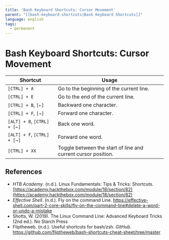 ```yaml
---
title: 'Bash Keyboard Shortcuts: Cursor Movement' 
parent: "[[bash-keyboard-shortcuts|Bash Keyboard Shortcuts]]"
language: english
tags:
  - permanent
---
```


# Bash Keyboard Shortcuts: Cursor Movement

| Shortcut                    | Usage                                                         |
| --------------------------- | ------------------------------------------------------------- |
| `[CTRL] + A`                | Go to the beginning of the current line.                      |
| `[CTRL] + E`                | Go to the end of the current line.                            |
| `[CTRL] + B`, `[←]`         | Backward one character.                                       |
| `[CTRL] + F`, `[→]`         | Forward one character.                                        |
| `[ALT] + B`, `[CTRL] + [←]` | Back one word.                                                |
| `[ALT] + F`, `[CTRL] + [→]` | Forward one word.                                             |
| `[CTRL] + XX`               | Toggle between the start of line and current cursor position. |

## References

- _HTB Academy_. (n.d.). <span class="reference-title">Linux Fundamentals: Tips & Tricks: Shortcuts</span>. [https://academy.hackthebox.com/module/18/section/82](https://academy.hackthebox.com/module/18/section/82)
- _Effective Shell_. (n.d.). <span class="reference-title">Fly on the command Line</span>. https://effective-shell.com/part-2-core-skills/fly-on-the-command-line#delete-a-word-or-undo-a-mistake
- Shotts, W. (2019). <span class="reference-title">The Linux Command Line: Advanced Keyboard Tricks (2nd ed.)</span>. No Starch Press
- Fliptheweb. (n.d.). <span class="reference-title">Useful shortcuts for bash/zsh</span>. _GitHub_. https://github.com/fliptheweb/bash-shortcuts-cheat-sheet/tree/master
